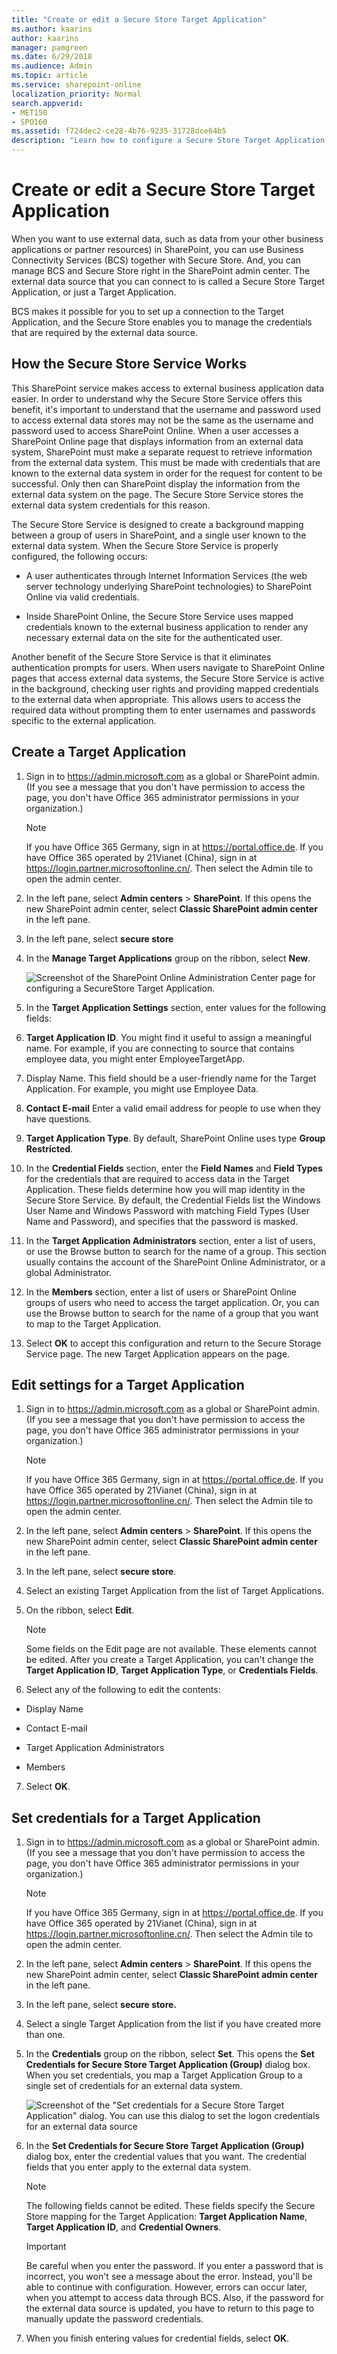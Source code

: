 ```yaml
---
title: "Create or edit a Secure Store Target Application"
ms.author: kaarins
author: kaarins
manager: pamgreen
ms.date: 6/29/2018
ms.audience: Admin
ms.topic: article
ms.service: sharepoint-online
localization_priority: Normal
search.appverid:
- MET150
- SPO160
ms.assetid: f724dec2-ce28-4b76-9235-31728dce64b5
description: "Learn how to configure a Secure Store Target Application, including application IDs and credentials for the external data source."
---
```


# Create or edit a Secure Store Target Application

When you want to use external data, such as data from your other business applications or partner resources) in SharePoint, you can use Business Connectivity Services (BCS) together with Secure Store. And, you can manage BCS and Secure Store right in the SharePoint admin center. The external data source that you can connect to is called a Secure Store Target Application, or just a Target Application. 
  
BCS makes it possible for you to set up a connection to the Target Application, and the Secure Store enables you to manage the credentials that are required by the external data source. 
  
## How the Secure Store Service Works
<a name="__toc346879710"> </a>

This SharePoint service makes access to external business application data easier. In order to understand why the Secure Store Service offers this benefit, it's important to understand that the username and password used to access external data stores may not be the same as the username and password used to access SharePoint Online. When a user accesses a SharePoint Online page that displays information from an external data system, SharePoint must make a separate request to retrieve information from the external data system. This must be made with credentials that are known to the external data system in order for the request for content to be successful. Only then can SharePoint display the information from the external data system on the page. The Secure Store Service stores the external data system credentials for this reason.
  
The Secure Store Service is designed to create a background mapping between a group of users in SharePoint, and a single user known to the external data system. When the Secure Store Service is properly configured, the following occurs: 
  
- A user authenticates through Internet Information Services (the web server technology underlying SharePoint technologies) to SharePoint Online via valid credentials.
    
- Inside SharePoint Online, the Secure Store Service uses mapped credentials known to the external business application to render any necessary external data on the site for the authenticated user.
    
Another benefit of the Secure Store Service is that it eliminates authentication prompts for users. When users navigate to SharePoint Online pages that access external data systems, the Secure Store Service is active in the background, checking user rights and providing mapped credentials to the external data when appropriate. This allows users to access the required data without prompting them to enter usernames and passwords specific to the external application.
  
## Create a Target Application
<a name="__toc346879711"> </a>

1. Sign in to https://admin.microsoft.com as a global or SharePoint admin. (If you see a message that you don't have permission to access the page, you don't have Office 365 administrator permissions in your organization.)
    
    > [!NOTE]
    > If you have Office 365 Germany, sign in at https://portal.office.de. If you have Office 365 operated by 21Vianet (China), sign in at https://login.partner.microsoftonline.cn/. Then select the Admin tile to open the admin center.  
    
2. In the left pane, select **Admin centers** \> **SharePoint**. If this opens the new SharePoint admin center, select **Classic SharePoint admin center** in the left pane.
    
3. In the left pane, select **secure store**
    
4. In the **Manage Target Applications** group on the ribbon, select **New**.
    
    ![Screenshot of the SharePoint Online Administration Center page for configuring a SecureStore Target Application.](media/c3ba43ae-b8df-4b63-b187-9ce1bd6cb42f.png)
  
5. In the **Target Application Settings** section, enter values for the following fields: 
    
6. **Target Application ID**. You might find it useful to assign a meaningful name. For example, if you are connecting to source that contains employee data, you might enter EmployeeTargetApp. 
    
7. Display Name. This field should be a user-friendly name for the Target Application. For example, you might use Employee Data.
    
8. **Contact E-mail** Enter a valid email address for people to use when they have questions. 
    
9. **Target Application Type**. By default, SharePoint Online uses type **Group Restricted**. 
    
10. In the **Credential Fields** section, enter the **Field Names** and **Field Types** for the credentials that are required to access data in the Target Application. These fields determine how you will map identity in the Secure Store Service. By default, the Credential Fields list the Windows User Name and Windows Password with matching Field Types (User Name and Password), and specifies that the password is masked. 
    
11. In the **Target Application Administrators** section, enter a list of users, or use the Browse button to search for the name of a group. This section usually contains the account of the SharePoint Online Administrator, or a global Administrator. 
    
12. In the **Members** section, enter a list of users or SharePoint Online groups of users who need to access the target application. Or, you can use the Browse button to search for the name of a group that you want to map to the Target Application. 
    
13. Select **OK** to accept this configuration and return to the Secure Storage Service page. The new Target Application appears on the page. 
    
## Edit settings for a Target Application
<a name="__toc346879712"> </a>

1. Sign in to https://admin.microsoft.com as a global or SharePoint admin. (If you see a message that you don't have permission to access the page, you don't have Office 365 administrator permissions in your organization.)
    
    > [!NOTE]
    > If you have Office 365 Germany, sign in at https://portal.office.de. If you have Office 365 operated by 21Vianet (China), sign in at https://login.partner.microsoftonline.cn/. Then select the Admin tile to open the admin center.  
    
2. In the left pane, select **Admin centers** \> **SharePoint**. If this opens the new SharePoint admin center, select **Classic SharePoint admin center** in the left pane.
    
3. In the left pane, select **secure store**.
    
4. Select an existing Target Application from the list of Target Applications.
    
5. On the ribbon, select **Edit**.
    
    > [!NOTE]
    >  Some fields on the Edit page are not available. These elements cannot be edited. After you create a Target Application, you can't change the **Target Application ID**, **Target Application Type**, or **Credentials Fields**. 
  
6. Select any of the following to edit the contents:
    
  - Display Name
    
  - Contact E-mail
    
  - Target Application Administrators
    
  - Members
    
7. Select **OK**.
    
## Set credentials for a Target Application
<a name="__toc346879713"> </a>

1. Sign in to https://admin.microsoft.com as a global or SharePoint admin. (If you see a message that you don't have permission to access the page, you don't have Office 365 administrator permissions in your organization.)
    
    > [!NOTE]
    > If you have Office 365 Germany, sign in at https://portal.office.de. If you have Office 365 operated by 21Vianet (China), sign in at https://login.partner.microsoftonline.cn/. Then select the Admin tile to open the admin center.  
    
2. In the left pane, select **Admin centers** \> **SharePoint**. If this opens the new SharePoint admin center, select **Classic SharePoint admin center** in the left pane.
    
3. In the left pane, select **secure store.**
    
4. Select a single Target Application from the list if you have created more than one.
    
5. In the **Credentials** group on the ribbon, select **Set**. This opens the **Set Credentials for Secure Store Target Application (Group)** dialog box. When you set credentials, you map a Target Application Group to a single set of credentials for an external data system. 
    
    ![Screenshot of the "Set credentials for a Secure Store Target Application" dialog. You can use this dialog to set the logon credentials for an external data source](media/ca3584ac-34d5-431d-a803-a6888b3a451d.png)
  
6. In the **Set Credentials for Secure Store Target Application (Group)** dialog box, enter the credential values that you want. The credential fields that you enter apply to the external data system. 
    
    > [!NOTE]
    >  The following fields cannot be edited. These fields specify the Secure Store mapping for the Target Application: **Target Application Name**, **Target Application ID**, and **Credential Owners**. 
  
    > [!IMPORTANT]
    >  Be careful when you enter the password. If you enter a password that is incorrect, you won't see a message about the error. Instead, you'll be able to continue with configuration. However, errors can occur later, when you attempt to access data through BCS. Also, if the password for the external data source is updated, you have to return to this page to manually update the password credentials. 
  
7. When you finish entering values for credential fields, select **OK**.
    

